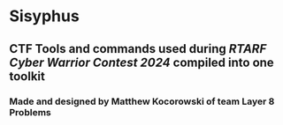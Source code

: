 # **Sisyphus**

## CTF Tools and commands used during _**RTARF Cyber Warrior Contest 2024**_ compiled into one toolkit

### Made and designed by Matthew Kocorowski of team Layer 8 Problems

